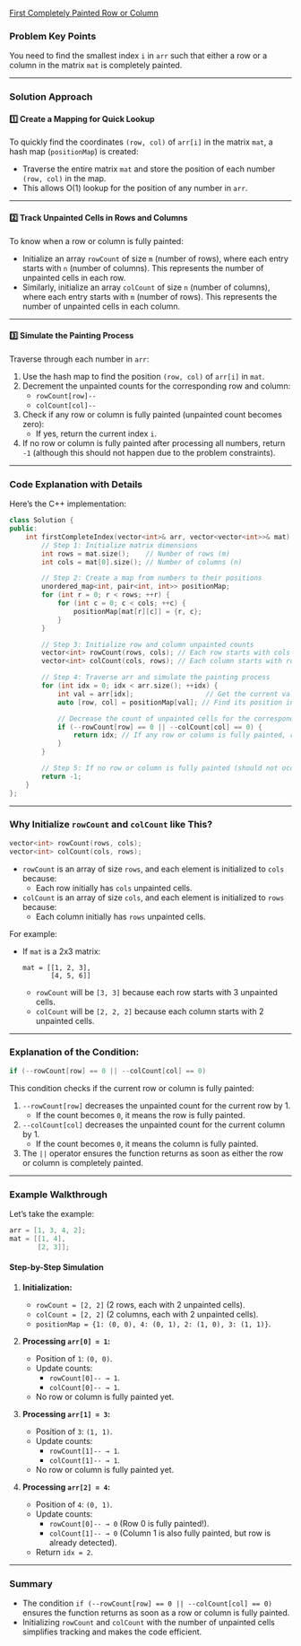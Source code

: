 [First Completely Painted Row or Column](https://leetcode.com/problems/first-completely-painted-row-or-column/description/)

### **Problem Key Points**
You need to find the smallest index `i` in `arr` such that either a row or a column in the matrix `mat` is completely painted.

---

### **Solution Approach**

#### 1️⃣ **Create a Mapping for Quick Lookup**
To quickly find the coordinates `(row, col)` of `arr[i]` in the matrix `mat`, a hash map (`positionMap`) is created:
- Traverse the entire matrix `mat` and store the position of each number `(row, col)` in the map.
- This allows O(1) lookup for the position of any number in `arr`.

---

#### 2️⃣ **Track Unpainted Cells in Rows and Columns**
To know when a row or column is fully painted:
- Initialize an array `rowCount` of size `m` (number of rows), where each entry starts with `n` (number of columns). This represents the number of unpainted cells in each row.
- Similarly, initialize an array `colCount` of size `n` (number of columns), where each entry starts with `m` (number of rows). This represents the number of unpainted cells in each column.

---

#### 3️⃣ **Simulate the Painting Process**
Traverse through each number in `arr`:
1. Use the hash map to find the position `(row, col)` of `arr[i]` in `mat`.
2. Decrement the unpainted counts for the corresponding row and column:
   - `rowCount[row]--`
   - `colCount[col]--`
3. Check if any row or column is fully painted (unpainted count becomes zero):
   - If yes, return the current index `i`.
4. If no row or column is fully painted after processing all numbers, return `-1` (although this should not happen due to the problem constraints).

---

### **Code Explanation with Details**

Here’s the C++ implementation:

```cpp
class Solution {
public:
    int firstCompleteIndex(vector<int>& arr, vector<vector<int>>& mat) {
        // Step 1: Initialize matrix dimensions
        int rows = mat.size();    // Number of rows (m)
        int cols = mat[0].size(); // Number of columns (n)

        // Step 2: Create a map from numbers to their positions
        unordered_map<int, pair<int, int>> positionMap;
        for (int r = 0; r < rows; ++r) {
            for (int c = 0; c < cols; ++c) {
                positionMap[mat[r][c]] = {r, c};
            }
        }

        // Step 3: Initialize row and column unpainted counts
        vector<int> rowCount(rows, cols); // Each row starts with cols unpainted cells
        vector<int> colCount(cols, rows); // Each column starts with rows unpainted cells

        // Step 4: Traverse arr and simulate the painting process
        for (int idx = 0; idx < arr.size(); ++idx) {
            int val = arr[idx];                  // Get the current value
            auto [row, col] = positionMap[val]; // Find its position in the matrix

            // Decrease the count of unpainted cells for the corresponding row and column
            if (--rowCount[row] == 0 || --colCount[col] == 0) {
                return idx; // If any row or column is fully painted, return the index
            }
        }

        // Step 5: If no row or column is fully painted (should not occur)
        return -1;
    }
};
```

---

### **Why Initialize `rowCount` and `colCount` like This?**

```cpp
vector<int> rowCount(rows, cols);
vector<int> colCount(cols, rows);
```

- `rowCount` is an array of size `rows`, and each element is initialized to `cols` because:
  - Each row initially has `cols` unpainted cells.
- `colCount` is an array of size `cols`, and each element is initialized to `rows` because:
  - Each column initially has `rows` unpainted cells.

For example:
- If `mat` is a 2x3 matrix:
  ```
  mat = [[1, 2, 3],
         [4, 5, 6]]
  ```
  - `rowCount` will be `[3, 3]` because each row starts with 3 unpainted cells.
  - `colCount` will be `[2, 2, 2]` because each column starts with 2 unpainted cells.

---

### **Explanation of the Condition:**

```cpp
if (--rowCount[row] == 0 || --colCount[col] == 0)
```

This condition checks if the current row or column is fully painted:
1. `--rowCount[row]` decreases the unpainted count for the current row by 1.
   - If the count becomes `0`, it means the row is fully painted.
2. `--colCount[col]` decreases the unpainted count for the current column by 1.
   - If the count becomes `0`, it means the column is fully painted.
3. The `||` operator ensures the function returns as soon as either the row or column is completely painted.

---

### **Example Walkthrough**

Let’s take the example:

```cpp
arr = [1, 3, 4, 2];
mat = [[1, 4],
       [2, 3]];
```

#### **Step-by-Step Simulation**

1. **Initialization:**
   - `rowCount = [2, 2]` (2 rows, each with 2 unpainted cells).
   - `colCount = [2, 2]` (2 columns, each with 2 unpainted cells).
   - `positionMap = {1: (0, 0), 4: (0, 1), 2: (1, 0), 3: (1, 1)}`.

2. **Processing `arr[0] = 1`:**
   - Position of `1`: `(0, 0)`.
   - Update counts:
     - `rowCount[0]-- → 1`.
     - `colCount[0]-- → 1`.
   - No row or column is fully painted yet.

3. **Processing `arr[1] = 3`:**
   - Position of `3`: `(1, 1)`.
   - Update counts:
     - `rowCount[1]-- → 1`.
     - `colCount[1]-- → 1`.
   - No row or column is fully painted yet.

4. **Processing `arr[2] = 4`:**
   - Position of `4`: `(0, 1)`.
   - Update counts:
     - `rowCount[0]-- → 0` (Row 0 is fully painted!).
     - `colCount[1]-- → 0` (Column 1 is also fully painted, but row is already detected).
   - Return `idx = 2`.

---

### **Summary**
- The condition `if (--rowCount[row] == 0 || --colCount[col] == 0)` ensures the function returns as soon as a row or column is fully painted.
- Initializing `rowCount` and `colCount` with the number of unpainted cells simplifies tracking and makes the code efficient.